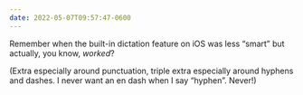 ```yaml
---
date: 2022-05-07T09:57:47-0600
---
```


Remember when the built-in dictation feature on iOS was less “smart” but actually, you know, *worked*?

(Extra especially around punctuation, triple extra especially around hyphens and dashes. I never want an en dash when I say “hyphen”. Never!)